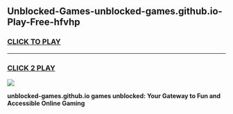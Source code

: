 
## Unblocked-Games-unblocked-games.github.io-Play-Free-hfvhp
<h3>
<a href="https://premium76.site?title=unblocked-games.github.io&ref=21A">CLICK TO PLAY</a></h3>
<hr>

<h3>
<a href="https://premium76.site?title=unblocked-games.github.io&ref=21A">CLICK 2 PLAY</a>
  
</h3>

<a href="https://premium76.site?title=unblocked-games.github.io&ref=21A"><img src="https://clearcache.store/games.png"></a>


**unblocked-games.github.io games unblocked: Your Gateway to Fun and Accessible Online Gaming**
